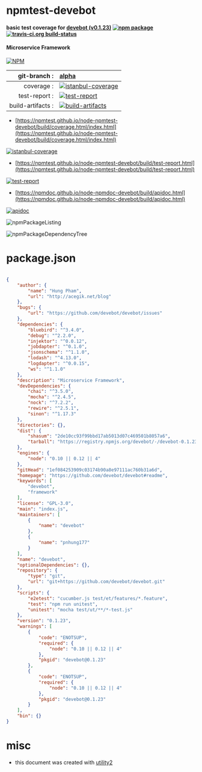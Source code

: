 # npmtest-devebot

#### basic test coverage for  [devebot (v0.1.23)](https://github.com/devebot/devebot#readme)  [![npm package](https://img.shields.io/npm/v/npmtest-devebot.svg?style=flat-square)](https://www.npmjs.org/package/npmtest-devebot) [![travis-ci.org build-status](https://api.travis-ci.org/npmtest/node-npmtest-devebot.svg)](https://travis-ci.org/npmtest/node-npmtest-devebot)

#### Microservice Framework

[![NPM](https://nodei.co/npm/devebot.png?downloads=true&downloadRank=true&stars=true)](https://www.npmjs.com/package/devebot)

| git-branch : | [alpha](https://github.com/npmtest/node-npmtest-devebot/tree/alpha)|
|--:|:--|
| coverage : | [![istanbul-coverage](https://npmtest.github.io/node-npmtest-devebot/build/coverage.badge.svg)](https://npmtest.github.io/node-npmtest-devebot/build/coverage.html/index.html)|
| test-report : | [![test-report](https://npmtest.github.io/node-npmtest-devebot/build/test-report.badge.svg)](https://npmtest.github.io/node-npmtest-devebot/build/test-report.html)|
| build-artifacts : | [![build-artifacts](https://npmtest.github.io/node-npmtest-devebot/glyphicons_144_folder_open.png)](https://github.com/npmtest/node-npmtest-devebot/tree/gh-pages/build)|

- [https://npmtest.github.io/node-npmtest-devebot/build/coverage.html/index.html](https://npmtest.github.io/node-npmtest-devebot/build/coverage.html/index.html)

[![istanbul-coverage](https://npmtest.github.io/node-npmtest-devebot/build/screenCapture.buildCi.browser.%252Ftmp%252Fbuild%252Fcoverage.lib.html.png)](https://npmtest.github.io/node-npmtest-devebot/build/coverage.html/index.html)

- [https://npmtest.github.io/node-npmtest-devebot/build/test-report.html](https://npmtest.github.io/node-npmtest-devebot/build/test-report.html)

[![test-report](https://npmtest.github.io/node-npmtest-devebot/build/screenCapture.buildCi.browser.%252Ftmp%252Fbuild%252Ftest-report.html.png)](https://npmtest.github.io/node-npmtest-devebot/build/test-report.html)

- [https://npmdoc.github.io/node-npmdoc-devebot/build/apidoc.html](https://npmdoc.github.io/node-npmdoc-devebot/build/apidoc.html)

[![apidoc](https://npmdoc.github.io/node-npmdoc-devebot/build/screenCapture.buildCi.browser.%252Ftmp%252Fbuild%252Fapidoc.html.png)](https://npmdoc.github.io/node-npmdoc-devebot/build/apidoc.html)

![npmPackageListing](https://npmtest.github.io/node-npmtest-devebot/build/screenCapture.npmPackageListing.svg)

![npmPackageDependencyTree](https://npmtest.github.io/node-npmtest-devebot/build/screenCapture.npmPackageDependencyTree.svg)



# package.json

```json

{
    "author": {
        "name": "Hung Pham",
        "url": "http://acegik.net/blog"
    },
    "bugs": {
        "url": "https://github.com/devebot/devebot/issues"
    },
    "dependencies": {
        "bluebird": "^3.4.0",
        "debug": "^2.2.0",
        "injektor": "^0.0.12",
        "jobdapter": "^0.1.0",
        "jsonschema": "^1.1.0",
        "lodash": "^4.13.0",
        "logdapter": "^0.0.15",
        "ws": "^1.1.0"
    },
    "description": "Microservice Framework",
    "devDependencies": {
        "chai": "^3.5.0",
        "mocha": "^2.4.5",
        "nock": "^7.2.2",
        "rewire": "^2.5.1",
        "sinon": "^1.17.3"
    },
    "directories": {},
    "dist": {
        "shasum": "2de10cc93f99bbd17ab5013d07c469501b8057a6",
        "tarball": "https://registry.npmjs.org/devebot/-/devebot-0.1.23.tgz"
    },
    "engines": {
        "node": "0.10 || 0.12 || 4"
    },
    "gitHead": "1ef084253909c03174b90a8e97111ac760b31a6d",
    "homepage": "https://github.com/devebot/devebot#readme",
    "keywords": [
        "devebot",
        "framework"
    ],
    "license": "GPL-3.0",
    "main": "index.js",
    "maintainers": [
        {
            "name": "devebot"
        },
        {
            "name": "pnhung177"
        }
    ],
    "name": "devebot",
    "optionalDependencies": {},
    "repository": {
        "type": "git",
        "url": "git+https://github.com/devebot/devebot.git"
    },
    "scripts": {
        "e2etest": "cucumber.js test/et/features/*.feature",
        "test": "npm run unitest",
        "unitest": "mocha test/ut/**/*-test.js"
    },
    "version": "0.1.23",
    "warnings": [
        {
            "code": "ENOTSUP",
            "required": {
                "node": "0.10 || 0.12 || 4"
            },
            "pkgid": "devebot@0.1.23"
        },
        {
            "code": "ENOTSUP",
            "required": {
                "node": "0.10 || 0.12 || 4"
            },
            "pkgid": "devebot@0.1.23"
        }
    ],
    "bin": {}
}
```



# misc
- this document was created with [utility2](https://github.com/kaizhu256/node-utility2)

